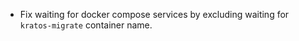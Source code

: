 - Fix waiting for docker compose services by excluding waiting for
  `kratos-migrate` container name.
